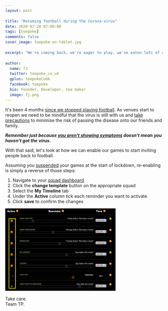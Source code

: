 ```yaml
---
layout: post

title: "Resuming football during the Corona-virus"
date: 2020-07-20 07:00:00
tags: [toepoke]
comments: false
cover_image: toepoke-on-tablet.jpg

excerpt: "We're coming back, we're eager to play, we've eaten lots of crisps ..."

author:
  name: fJ
  twitter: toepoke_co_uk
  gplus: toepokeCoUk
  facebook: toepoke
  bio: Founder, Developer, tea maker
  image: fj.png
---
```


It's been 4 months [since we stopped playing football](https://toepoke.github.io/2020/03/19/corona-virus.html).  As venues start to reopen we need to be mindful that the virus is still with us and [take precautions](https://www.gov.uk/government/news/recreational-team-sport-to-return-safely-this-summer) to minimise the risk of passing the disease onto our friends and family.

_**Remember just because [you aren't showing symptoms](https://www.bbc.co.uk/news/health-53320155) doesn't mean you haven't got the virus.**_

With that said, let's look at how we can enable our games to start inviting people back to football.

Assuming you [suspended](https://toepoke.github.io/2020/03/19/corona-virus.html) your games at the start of lockdown, re-enabling is simply a reverse of those steps:

1. Navigate to your [squad dashboard](https://toepoke.co.uk/squad.aspx/dashboard)
2. Click the **change template** button on the appropriate squad
3. Select the **My Timeline** tab
4. Under the **Active** column tick each reminder you want to activate
5. Click **save** to confirm the changes

<img class="img-center" src="/images/posts/2020/2020-03-19-disabling-reminders.png" alt="Disabling your regular game" width="70%" />

Take care.<br/>
Team TP.
